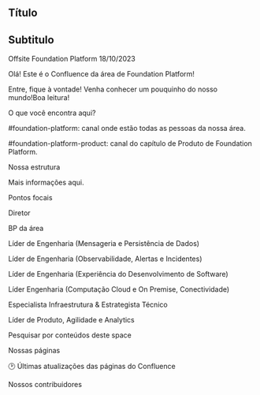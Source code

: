 ## Título 

## Subtitulo 
Offsite Foundation Platform 18/10/2023

Olá! Este é o Confluence da área de Foundation Platform!

Entre, fique à vontade! Venha conhecer um pouquinho do nosso mundo!Boa leitura! 





O que você encontra aqui?



#foundation-platform: canal onde estão todas as pessoas da nossa área.

#foundation-platform-product: canal do capítulo de Produto de Foundation Platform.



Nossa estrutura

Mais informações aqui.



Pontos focais

 

Diretor 



BP da área



Líder de Engenharia (Mensageria e Persistência de Dados)



Líder de Engenharia (Observabilidade, Alertas e Incidentes)



Líder de Engenharia (Experiência do Desenvolvimento de Software)



Líder Engenharia (Computação Cloud e On Premise, Conectividade)



Especialista Infraestrutura & Estrategista Técnico



Líder de Produto, Agilidade e Analytics



Pesquisar por conteúdos deste space



Nossas páginas





🕑 Últimas atualizações das páginas do Confluence





Nossos contribuidores
